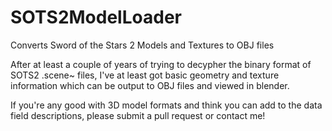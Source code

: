 # SOTS2ModelLoader
Converts Sword of the Stars 2 Models and Textures to OBJ files

After at least a couple of years of trying to decypher the binary format of SOTS2 .scene~ files, I've at least got basic geometry and texture information which can be output to OBJ files and viewed in blender.

If you're any good with 3D model formats and think you can add to the data field descriptions, please submit a pull request or contact me!


